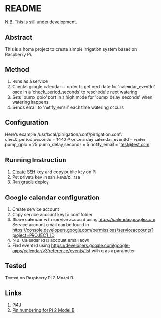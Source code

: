 # README #
N.B. This is still under development.

## Abstract ##
This is a home project to create simple irrigation system based on Raspberry Pi.

## Method ##
1. Runs as a service
2. Checks google calendar in order to get next date for 'calendar_eventId' once in a 'check_period_seconds' to reschedule next watering
3. Sets 'pump_gpio' port in a high mode for 'pump_delay_seconds' when watering happens
4. Sends email to 'notify_email' each time watering occurs

## Configuration ##
Here's example /usr/local/pirrigation/conf/pirrigation.conf:
    check_period_seconds = 1440 # once a day
    calendar_eventId = water
    pump_gpio = 25
    pump_delay_seconds = 5
    notify_email = 'test@test.com'

## Running Instruction ##
1. [ Create SSH ](http://www.linuxproblem.org/art_9.html) key and copy public key on Pi
2. Put private key in ssh_keys/pi_rsa
3. Run gradle deploy

## Google calendar configuration ##
1. Create service account
2. Copy service account key to conf folder
3. Share calendar with service account using https://calendar.google.com. Service account email can be found in https://console.developers.google.com/permissions/serviceaccounts?project=PROJECT_ID
4. N.B. Calendar id is account email now!
5. Find event id using https://developers.google.com/google-apps/calendar/v3/reference/events/list with q as a parameter

## Tested ##
Tested on Raspberry Pi 2 Model B.

## Links ##
1. [ Pi4J ](http://pi4j.com/)
2. [ Pin numbering for Pi 2 Model B ](http://pi4j.com/pins/model-2b-rev1.html)